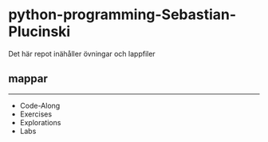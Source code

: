 # python-programming-Sebastian-Plucinski
Det här repot inähåller övningar och lappfiler 
## **mappar**
--- 
- Code-Along
- Exercises 
- Explorations
- Labs
